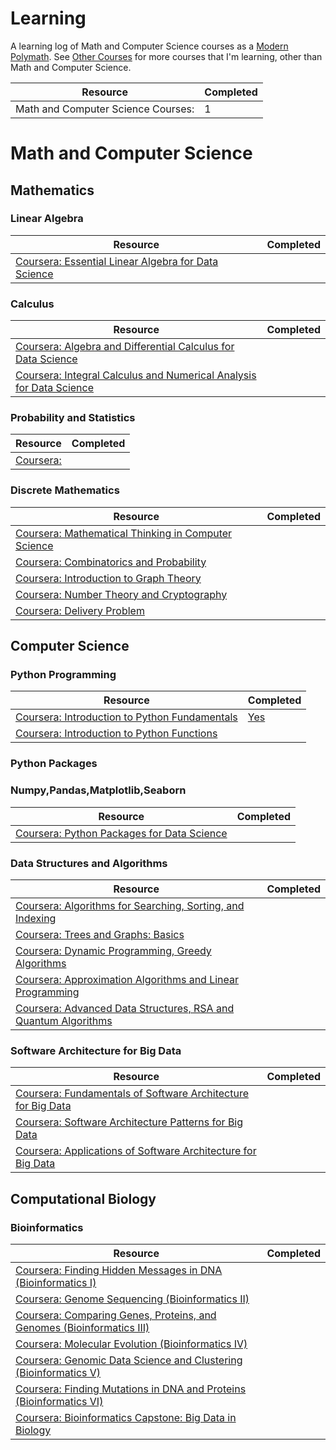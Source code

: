 # Learning

A learning log of Math and Computer Science courses as a [Modern Polymath](https://medium.com/accelerated-intelligence/modern-polymath-81f882ce52db). See [Other Courses](https://github.com/PrincetonLeong/Learning/blob/main/OtherCourses.md) for more courses that I'm learning, other than Math and Computer Science.

|Resource|Completed|
|---|---|
|Math and Computer Science Courses: |1|

# Math and Computer Science

## Mathematics

### Linear Algebra
|Resource|Completed|
|---|---|
|[Coursera: Essential Linear Algebra for Data Science](https://www.coursera.org/learn/essential-linear-algebra-for-data-science)| |

### Calculus
|Resource|Completed|
|---|---|
|[Coursera: Algebra and Differential Calculus for Data Science](https://www.coursera.org/learn/algebra-and-differential-calculus-for-data-science)| |
|[Coursera: Integral Calculus and Numerical Analysis for Data Science](https://www.coursera.org/learn/integral-calculus-and-numerical-analysis-for-data-science)| |

### Probability and Statistics
|Resource|Completed|
|---|---|
|[Coursera: ]()| |

### Discrete Mathematics
|Resource|Completed|
|---|---|
|[Coursera: Mathematical Thinking in Computer Science](https://www.coursera.org/learn/what-is-a-proof?specialization=discrete-mathematics)| |
|[Coursera: Combinatorics and Probability](https://www.coursera.org/learn/combinatorics?specialization=discrete-mathematics)| |
|[Coursera: Introduction to Graph Theory](https://www.coursera.org/learn/graphs?specialization=discrete-mathematics)| |
|[Coursera: Number Theory and Cryptography](https://www.coursera.org/learn/number-theory-cryptography?specialization=discrete-mathematics)| |
|[Coursera: Delivery Problem](https://www.coursera.org/learn/delivery-problem?specialization=discrete-mathematics)| |

## Computer Science

### Python Programming
|Resource|Completed|
|---|---|
|[Coursera: Introduction to Python Fundamentals](https://www.coursera.org/learn/introduction-python-fundamentals)|[Yes](https://coursera.org/share/33a128dd2096f7f1bd294421e44a4185)|
|[Coursera: Introduction to Python Functions](https://www.coursera.org/learn/introduction-python-functions)| |
### Python Packages
### Numpy,Pandas,Matplotlib,Seaborn
|Resource|Completed|
|---|---|
|[Coursera: Python Packages for Data Science](https://www.coursera.org/learn/python-packages-data-science)| |

### Data Structures and Algorithms
|Resource|Completed|
|---|---|
|[Coursera: Algorithms for Searching, Sorting, and Indexing](https://www.coursera.org/learn/algorithms-searching-sorting-indexing)| |
|[Coursera: Trees and Graphs: Basics](https://www.coursera.org/learn/trees-graphs-basics)| |
|[Coursera: Dynamic Programming, Greedy Algorithms](https://www.coursera.org/learn/dynamic-programming-greedy-algorithms)| |
|[Coursera: Approximation Algorithms and Linear Programming](https://www.coursera.org/learn/linear-programming-and-approximation-algorithms)| |
|[Coursera: Advanced Data Structures, RSA and Quantum Algorithms](https://www.coursera.org/learn/advanced-data-structures-rsa-and-quantum-algorithms)| |

### Software Architecture for Big Data
|Resource|Completed|
|---|---|
|[Coursera: Fundamentals of Software Architecture for Big Data]()| |
|[Coursera: Software Architecture Patterns for Big Data]()| |
|[Coursera: Applications of Software Architecture for Big Data]()| |

## Computational Biology
### Bioinformatics
|Resource|Completed|
|---|---|
|[Coursera: Finding Hidden Messages in DNA (Bioinformatics I)](https://www.coursera.org/learn/dna-analysis?specialization=bioinformatics)| |
|[Coursera: Genome Sequencing (Bioinformatics II)](https://www.coursera.org/learn/genome-sequencing?specialization=bioinformatics)| |
|[Coursera: Comparing Genes, Proteins, and Genomes (Bioinformatics III)](https://www.coursera.org/learn/comparing-genomes?specialization=bioinformatics)| |
|[Coursera: Molecular Evolution (Bioinformatics IV)](https://www.coursera.org/learn/molecular-evolution?specialization=bioinformatics)| |
|[Coursera: Genomic Data Science and Clustering (Bioinformatics V)](https://www.coursera.org/learn/genomic-data?specialization=bioinformatics)| |
|[Coursera: Finding Mutations in DNA and Proteins (Bioinformatics VI)](https://www.coursera.org/learn/dna-mutations?specialization=bioinformatics)| |
|[Coursera: Bioinformatics Capstone: Big Data in Biology](https://www.coursera.org/learn/bioinformatics-project?specialization=bioinformatics)| |

